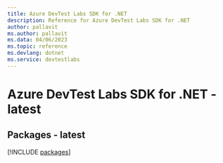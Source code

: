 ```yaml
---
title: Azure DevTest Labs SDK for .NET
description: Reference for Azure DevTest Labs SDK for .NET
author: pallavit
ms.author: pallavit
ms.data: 04/06/2023
ms.topic: reference
ms.devlang: dotnet
ms.service: devtestlabs
---
```

# Azure DevTest Labs SDK for .NET - latest
## Packages - latest
[!INCLUDE [packages](devtest-labs-index.md)]